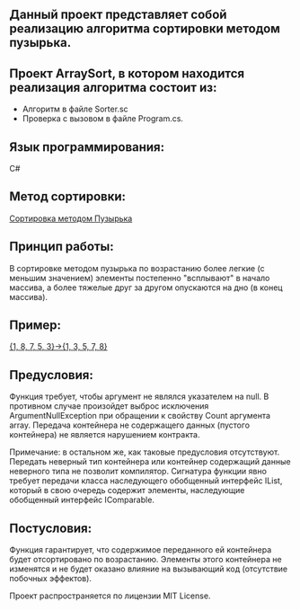 ## Данный проект представляет собой реализацию алгоритма сортировки методом пузырька. 
## Проект ArraySort, в котором находится реализация алгоритма состоит из:
* Алгоритм в файле Sorter.sc
* Проверка с вызовом в файле Program.cs.
## Язык программирования:
C#
## Метод сортировки:
[Сортировка методом Пузырька](https://ru.wikipedia.org/wiki/%D0%A1%D0%BE%D1%80%D1%82%D0%B8%D1%80%D0%BE%D0%B2%D0%BA%D0%B0_%D0%BF%D1%83%D0%B7%D1%8B%D1%80%D1%8C%D0%BA%D0%BE%D0%BC)
## Принцип работы:
В сортировке методом пузырька по возрастанию более легкие (с меньшим значением) элементы постепенно "всплывают" в начало массива, а более тяжелые друг за другом опускаются на дно (в конец массива).
## Пример:
[{1, 8, 7, 5, 3}->{1, 3, 5, 7, 8}](http://ucxodnuku.ru/algoritm/algoritm-sortirovka-metodom-puzyirka.html)
## Предусловия:
Функция требует, чтобы аргумент не являлся указателем на null. В противном случае произойдет выброс исключения ArgumentNullException при обращении к свойству Count аргумента array. Передача контейнера не содержащего данных (пустого контейнера) не является нарушением контракта.

Примечание: в остальном же, как таковые предусловия отсутствуют. Передать неверный тип контейнера или контейнер содержащий данные неверного типа не позволит компилятор. Сигнатура функции явно требует передачи класса наследующего обобщенный интерфейс IList, который в свою очередь содержит элементы, наследующие обобщенный интерфейс IComparable.
## Постусловия:
Функция гарантирует, что содержимое переданного ей контейнера будет отсортировано по возрастанию. Элементы этого контейнера не изменятся и не будет оказано влияние на вызывающий код (отсутствие побочных эффектов).

Проект распространяется по лицензии MIT License. 
